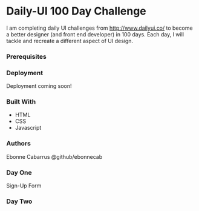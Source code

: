 # Daily-UI 100 Day Challenge
I am completing daily UI challenges from http://www.dailyui.co/ to become a better designer (and front end developer) in 100 days. Each day, I will tackle and recreate a different aspect of UI design.
### Prerequisites

### Deployment
Deployment coming soon!
### Built With
* HTML
* CSS
* Javascript
### Authors
Ebonne Cabarrus @github/ebonnecab
### Day One
Sign-Up Form
### Day Two

